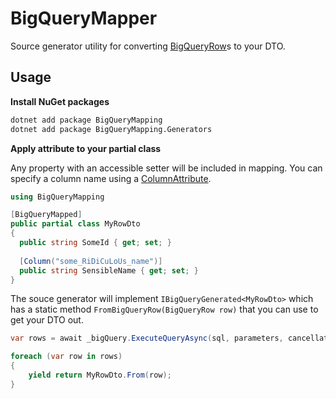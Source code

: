 # BigQueryMapper
Source generator utility for converting [BigQueryRow](https://cloud.google.com/dotnet/docs/reference/Google.Cloud.BigQuery.V2/latest/Google.Cloud.BigQuery.V2.BigQueryRow)s to your DTO. 

## Usage

**Install NuGet packages**
```bash
dotnet add package BigQueryMapping
dotnet add package BigQueryMapping.Generators
```

**Apply attribute to your partial class**

Any property with an accessible setter will be included in mapping.  You can specify a column name using a [ColumnAttribute](https://learn.microsoft.com/en-us/dotnet/api/system.componentmodel.dataannotations.schema.columnattribute).

```csharp
using BigQueryMapping

[BigQueryMapped]
public partial class MyRowDto
{
  public string SomeId { get; set; }
  
  [Column("some_RiDiCuLoUs_name")]
  public string SensibleName { get; set; }
}
```

The souce generator will implement `IBigQueryGenerated<MyRowDto>` which has a static method `FromBigQueryRow(BigQueryRow row)` that you can use to get your DTO out.

```csharp
var rows = await _bigQuery.ExecuteQueryAsync(sql, parameters, cancellationToken, new());

foreach (var row in rows)
{
    yield return MyRowDto.From(row);
}
```
